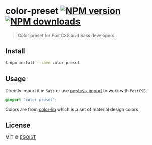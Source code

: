 # color-preset [![NPM version](https://img.shields.io/npm/v/color-preset.svg)](https://npmjs.com/package/color-preset) [![NPM downloads](https://img.shields.io/npm/dm/color-preset.svg)](https://npmjs.com/package/color-preset)

> Color preset for PostCSS and Sass developers.

## Install

```bash
$ npm install --save color-preset
```

## Usage

Directly import it in `Sass` or use [postcss-import](https://github.com/postcss/postcss-import) to work with `PostCSS`.

```css
@import "color-preset";
```

Colors are from [color-lib](https://github.com/egoist/color-lib) which is a set of material design colors.

## License

MIT © [EGOIST](https://github.com/egoist)
